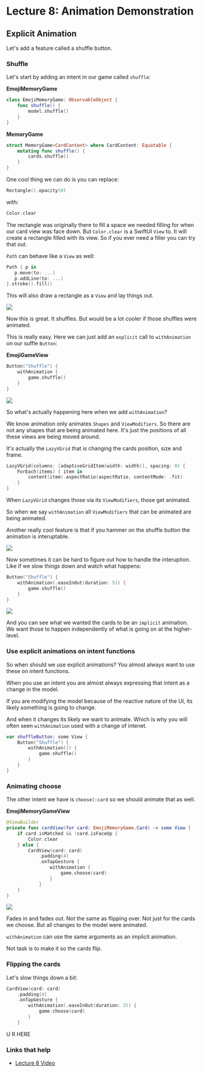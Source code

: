 # Lecture 8: Animation Demonstration

## Explicit Animation

Let's add a feature called a shuffle button.

### Shuffle

Let's start by adding an intent in our game called `shuffle`:

**EmojiMemoryGame**

```swift
class EmojiMemoryGame: ObservableObject {
    func shuffle() {
        model.shuffle()
    }
}
```

**MemoryGame**

```swift
struct MemoryGame<CardContent> where CardContent: Equatable {
    mutating func shuffle() {
        cards.shuffle()
    }
}
```

One cool thing we can do is you can replace:

```swift
Rectangle().opacity(0)
```

with:

```swift
Color.clear
```

The rectangle was originally there to fill a space we needed filling for when our card view was face down. But `Color.clear` is a SwiftUI `View` to. It will create a rectangle filled with its view. So if you ever need a filler you can try that out.

`Path` can behave like a `View` as well:

```swift
Path { p in
   p.move(to: ...)
   p.addLine(to: ...)
}.stroke().fill()
```

This will also draw a rectangle as a `View` and lay things out.

![](images/demo1.gif)

Now this is great. It shuffles. But would be a lot cooler if those shuffles were animated.

This is really easy. Here we can just add an `explicit` call to `withAnimation` on our suffle `Button`:

**EmojiGameView**

```swift
Button("Shuffle") {
    withAnimation {
        game.shuffle()
    }
}
```

![](images/demo2.gif)

So what's actually happening here when we add `withAnimation`?

We know animation only animates `Shapes` and `ViewModifiers`. So there are not any shapes that are being animated here. It's just the positions of all these views are being moved around.

It's actually the `LazyVGrid` that is changing the cards position, size and frame. 

```swift
LazyVGrid(columns: [adaptiveGridItem(width: width)], spacing: 0) {
    ForEach(items) { item in
        content(item).aspectRatio(aspectRatio, contentMode: .fit)
    }
}
```

When `LazyVGrid` changes those via its `ViewModifiers`, those get animated.

So when we say `withAnimation` all `ViewModifiers` that can be animated are being animated.

Another really cool feature is that if you hammer on the shuffle button the animation is interuptable.

![](images/demo3.gif)

Now sometimes it can be hard to figure out how to handle the interuption. Like if we slow things down and watch what happens:

```swift
Button("Shuffle") {
    withAnimation(.easeInOut(duration: 5)) {
        game.shuffle()
    }
}
```

![](images/demo4.gif)

And you can see what we wanted the cards to be an `implicit` animation. We want those to happen independently of what is going on at the higher-level.

### Use explicit animations on intent functions

So when should we use explicit animations? You almost always want to use these on intent functions.

When you use an intent you are almost always expressing that intent as a change in the model.

If you are modifying the model because of the reactive nature of the UI, its likely something is going to change.

And when it changes its likely we want to animate. Which is why you will often seen `withAnimation` used with a change of intenet.

```swift
var shuffleButton: some View {
    Button("Shuffle") {
        withAnimation()) {
            game.shuffle()
        }
    }
}
```

### Animating choose

The other intent we have is `choose(:card` so we should animate that as well.

**EmojiMemoryGameView** 

```swift
@ViewBuilder
private func cardView(for card: EmojiMemoryGame.Card) -> some View {
    if card.isMatched && !card.isFaceUp {
        Color.clear
    } else {
        CardView(card: card)
            .padding(4)
            .onTapGesture {
                withAnimation {
                    game.choose(card)
                }
            }
    }
}
```

![](images/demo5.gif)

Fades in and fades out. Not the same as flipping over. Not just for the cards we choose. But all changes to the model were animated.

`withAnimation` can use the same arguments as an implicit animation.

Not task is to make it so the cards flip.

### Flipping the cards

Let's slow things down a bit:

```swift
CardView(card: card)
    .padding(4)
    .onTapGesture {
        withAnimation(.easeInOut(duration: 3)) {
            game.choose(card)
        }
    }
```

U R HERE

### Links that help

- [Lecture 8 Video](https://www.youtube.com/watch?v=-N1UR7Y105g)
